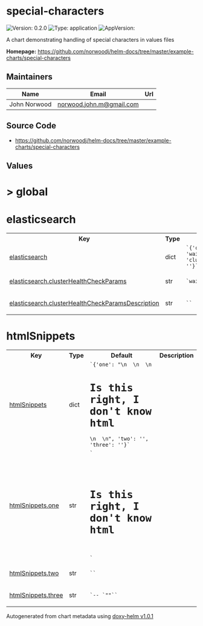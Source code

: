 
# special-characters



![Version: 0.2.0](https://img.shields.io/badge/Version-0.2.0-informational?style=flat-square) ![Type: application](https://img.shields.io/badge/Type-application-informational?style=flat-square) ![AppVersion: ](https://img.shields.io/badge/AppVersion--informational?style=flat-square)



A chart demonstrating handling of special characters in values files



**Homepage:** <https://github.com/norwoodj/helm-docs/tree/master/example-charts/special-characters>



## Maintainers

| Name | Email | Url |
| ---- | ------ | --- |
| John Norwood | <norwood.john.m@gmail.com> |  |




## Source Code

* <https://github.com/norwoodj/helm-docs/tree/master/example-charts/special-characters>




## Values



<h1>> global</h1><h1>elasticsearch</h1>
<table style="">
    <tr>
        <th>Key</th>
        <th>Type</th>
        <th>Default</th>
        <th>Description</th>
    </tr>
<tr style="" ><td>

[elasticsearch](./values.yaml#L1)

</td><td>dict</td><td><code>`{'clusterHealthCheckParams': 'wait_for_status=yellow&timeout=1s', 'clusterHealthCheckParamsDescription': ''}`</code></td><td></td></tr><tr style="" ><td>

[elasticsearch.clusterHealthCheckParams](./values.yaml#L3)

</td><td>str</td><td><code>`wait_for_status=yellow&timeout=1s`</code></td><td></td></tr><tr style="" ><td>

[elasticsearch.clusterHealthCheckParamsDescription](./values.yaml#L9)

</td><td>str</td><td><code>``</code></td><td></td></tr>
</table>

<h1>htmlSnippets</h1>
<table style="">
    <tr>
        <th>Key</th>
        <th>Type</th>
        <th>Default</th>
        <th>Description</th>
    </tr>
<tr style="" ><td>

[htmlSnippets](./values.yaml#L11)

</td><td>dict</td><td><code>`{'one': "<html>\n  <head></head>\n  <body>\n    <h1>Is this right, I don't know html</h1>\n  </body>\n</html>", 'two': '', 'three': ''}`</code></td><td></td></tr><tr style="" ><td>

[htmlSnippets.one](./values.yaml#L12)

</td><td>str</td><td><code>`<html>
  <head></head>
  <body>
    <h1>Is this right, I don't know html</h1>
  </body>
</html>`</code></td><td></td></tr><tr style="" ><td>

[htmlSnippets.two](./values.yaml#L21)

</td><td>str</td><td><code>``</code></td><td></td></tr><tr style="" ><td>

[htmlSnippets.three](./values.yaml#L25)

</td><td>str</td><td><code>`-- `"<html><head></head></html>"``</code></td><td></td></tr>
</table>



Autogenerated from chart metadata using [doxy-helm v1.0.1](https://github.com/tactful-ai/doxyhelm)
    